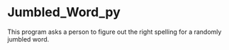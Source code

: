 # Jumbled_Word_py
This program asks a person to figure out the right spelling for a randomly jumbled word.
